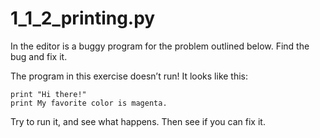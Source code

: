 # 1_1_2_printing.py
In the editor is a buggy program for the problem outlined below. Find the bug and fix it.

The program in this exercise doesn’t run! It looks like this:

```
print "Hi there!"
print My favorite color is magenta.
```

Try to run it, and see what happens. Then see if you can fix it.